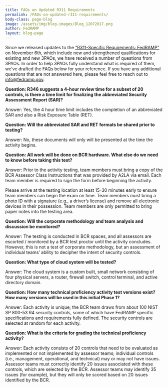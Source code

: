 ```yaml
---
title: FAQs on Updated R311 Requirements 
permalink: /FAQs-on-updated-r311-requirements/
body-class: page-blog
image: /assets/img/blog-images/Blog_12072017.png
author: FedRAMP
layout: blog-page
---
```

<p>Since we released updates to the <a href="https://portal.a2la.org/requirements/A2LA_R311.pdf">“R311-Specific Requirements: FedRAMP”</a> on November 6th, which include new and strengthened qualifications for existing and new 3PAOs, we have received a number of questions from 3PAOs. In order to help 3PAOs fully understand what is required of them, we’ve drafted the FAQs below for your reference. If you have any additional questions that are not answered here, please feel free to reach out to <a href="info@fedramp.gov">info@fedramp.gov</a>.</p>

**Question: R346 suggests a 4-hour review time for a subset of 20 controls, is there a time limit for finalizing the abbreviated Security Assessment Report (SAR)?**

<p>Answer: Yes, the 4 hour time limit includes the completion of an abbreviated SAR and also a Risk Exposure Table (RET).</p>

**Question: Will the abbreviated SAR and RET formats be shared prior to testing?**

<p>Answer: No, these documents will only will be presented at the time the activity begins.</p>

**Question: All work will be done on BCR hardware. What else do we need to know before taking this test?**

<p>Answer: Prior to the activity testing, team members must bring a copy of the BCR Assessor Class Instructions that was provided by A2LA via email. Each team member is required to sign the form before beginning the activity.</p>

<p>Please arrive at the testing location at least 15-30 minutes early to ensure team members can begin the exam on time. Team members must bring a photo ID with a signature (e.g., a driver’s license) and remove all electronic devices in their possession. Team members are only permitted to bring paper notes into the testing area.</p>

**Question: Will the corporate methodology and team analysis and discussion be monitored?**

<p>Answer: The testing is conducted in BCR spaces, and all assessors are escorted / monitored by a BCR test proctor until the activity concludes. However, this is not a test of corporate methodology, but an assessment of individual teams’ ability to decipher the intent of security controls.</p>

**Question: What type of cloud system will be tested?**

<p>Answer: The cloud system is a custom built, small network consisting of four physical servers, a router, firewall switch, control terminal, and active directory domain.</p>

**Question: How many technical proficiency activity test versions exist? How many versions will be used in this initial Phase 1?**

<p>Answer: Each activity is unique; the BCR team draws from about 100 NIST SP 800-53 R4 security controls, some of which have FedRAMP specific specifications and requirements fully defined. The security controls are selected at random for each activity.</p>

**Question: What is the criteria for grading the technical proficiency activity?**

<p>Answer: Each activity consists of 20 controls that need to be evaluated as implemented or not implemented by assessor teams; individual controls (i.e., management, operational, and technical) may or may not have issues. Assessor teams must correctly identify 20 issues associated with these controls, which are selected by the BCR. Assessor teams may identify 35 issues (for example), but they will only be scored based on 20 issues identified by the BCR.</p>
